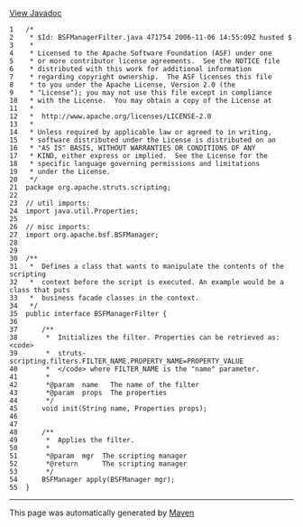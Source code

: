 [View Javadoc](../../../../../apidocs/org/apache/struts/scripting/BSFManagerFilter.html.md)


    1   /*
    2    * $Id: BSFManagerFilter.java 471754 2006-11-06 14:55:09Z husted $
    3    *
    4    * Licensed to the Apache Software Foundation (ASF) under one
    5    * or more contributor license agreements.  See the NOTICE file
    6    * distributed with this work for additional information
    7    * regarding copyright ownership.  The ASF licenses this file
    8    * to you under the Apache License, Version 2.0 (the
    9    * "License"); you may not use this file except in compliance
    10   * with the License.  You may obtain a copy of the License at
    11   *
    12   *  http://www.apache.org/licenses/LICENSE-2.0
    13   *
    14   * Unless required by applicable law or agreed to in writing,
    15   * software distributed under the License is distributed on an
    16   * "AS IS" BASIS, WITHOUT WARRANTIES OR CONDITIONS OF ANY
    17   * KIND, either express or implied.  See the License for the
    18   * specific language governing permissions and limitations
    19   * under the License.
    20   */
    21  package org.apache.struts.scripting;
    22  
    23  // util imports:
    24  import java.util.Properties;
    25  
    26  // misc imports:
    27  import org.apache.bsf.BSFManager;
    28  
    29  
    30  /**
    31   *  Defines a class that wants to manipulate the contents of the scripting
    32   *  context before the script is executed. An example would be a class that puts
    33   *  business facade classes in the context.
    34   */
    35  public interface BSFManagerFilter {
    36  
    37      /**
    38       *  Initializes the filter. Properties can be retrieved as: <code>
    39       *  struts-scripting.filters.FILTER_NAME.PROPERTY_NAME=PROPERTY_VALUE
    40       *  </code> where FILTER_NAME is the "name" parameter.
    41       *
    42       *@param  name   The name of the filter
    43       *@param  props  The properties
    44       */
    45      void init(String name, Properties props);
    46  
    47  
    48      /**
    49       *  Applies the filter.
    50       *
    51       *@param  mgr  The scripting manager
    52       *@return      The scripting manager
    53       */
    54      BSFManager apply(BSFManager mgr);
    55  }

------------------------------------------------------------------------

This page was automatically generated by [Maven](http://maven.apache.org/)
